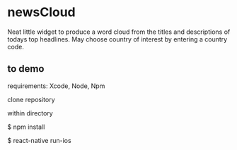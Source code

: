 # newsCloud

Neat little widget to produce a word cloud from the titles and descriptions of todays top headlines. 
May choose country of interest by entering a country code.

## to demo
   requirements: 
         Xcode, Node, Npm
         
clone repository

within directory

 $ npm install
 
 $ react-native run-ios
